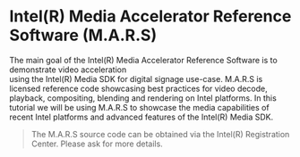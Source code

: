 # Intel(R) Media Accelerator Reference Software (M.A.R.S)
The main goal of the Intel(R) Media Accelerator Reference Software is to demonstrate video acceleration  
using the Intel(R) Media SDK for digital signage use-case. M.A.R.S is licensed reference code showcasing best practices for video decode, playback, compositing, blending and rendering on Intel platforms. In this tutorial we will be using M.A.R.S to showcase the media capabilities of recent Intel platforms and advanced features of the Intel(R) Media SDK.

> The M.A.R.S source code can be obtained via the Intel(R) Registration Center. Please ask for more details.

